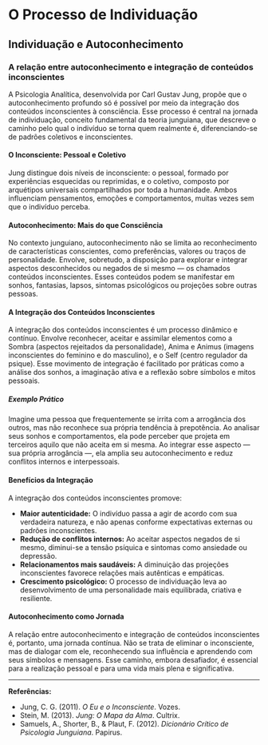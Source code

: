 
# O Processo de Individuação

## Individuação e Autoconhecimento

### A relação entre autoconhecimento e integração de conteúdos inconscientes

A Psicologia Analítica, desenvolvida por Carl Gustav Jung, propõe que o autoconhecimento profundo só é possível por meio da integração dos conteúdos inconscientes à consciência. Esse processo é central na jornada de individuação, conceito fundamental da teoria junguiana, que descreve o caminho pelo qual o indivíduo se torna quem realmente é, diferenciando-se de padrões coletivos e inconscientes.

#### O Inconsciente: Pessoal e Coletivo

Jung distingue dois níveis de inconsciente: o pessoal, formado por experiências esquecidas ou reprimidas, e o coletivo, composto por arquétipos universais compartilhados por toda a humanidade. Ambos influenciam pensamentos, emoções e comportamentos, muitas vezes sem que o indivíduo perceba.

#### Autoconhecimento: Mais do que Consciência

No contexto junguiano, autoconhecimento não se limita ao reconhecimento de características conscientes, como preferências, valores ou traços de personalidade. Envolve, sobretudo, a disposição para explorar e integrar aspectos desconhecidos ou negados de si mesmo — os chamados conteúdos inconscientes. Esses conteúdos podem se manifestar em sonhos, fantasias, lapsos, sintomas psicológicos ou projeções sobre outras pessoas.

#### A Integração dos Conteúdos Inconscientes

A integração dos conteúdos inconscientes é um processo dinâmico e contínuo. Envolve reconhecer, aceitar e assimilar elementos como a Sombra (aspectos rejeitados da personalidade), Anima e Animus (imagens inconscientes do feminino e do masculino), e o Self (centro regulador da psique). Esse movimento de integração é facilitado por práticas como a análise dos sonhos, a imaginação ativa e a reflexão sobre símbolos e mitos pessoais.

##### Exemplo Prático

Imagine uma pessoa que frequentemente se irrita com a arrogância dos outros, mas não reconhece sua própria tendência à prepotência. Ao analisar seus sonhos e comportamentos, ela pode perceber que projeta em terceiros aquilo que não aceita em si mesma. Ao integrar esse aspecto — sua própria arrogância —, ela amplia seu autoconhecimento e reduz conflitos internos e interpessoais.

#### Benefícios da Integração

A integração dos conteúdos inconscientes promove:

- **Maior autenticidade:** O indivíduo passa a agir de acordo com sua verdadeira natureza, e não apenas conforme expectativas externas ou padrões inconscientes.
- **Redução de conflitos internos:** Ao aceitar aspectos negados de si mesmo, diminui-se a tensão psíquica e sintomas como ansiedade ou depressão.
- **Relacionamentos mais saudáveis:** A diminuição das projeções inconscientes favorece relações mais autênticas e empáticas.
- **Crescimento psicológico:** O processo de individuação leva ao desenvolvimento de uma personalidade mais equilibrada, criativa e resiliente.

#### Autoconhecimento como Jornada

A relação entre autoconhecimento e integração de conteúdos inconscientes é, portanto, uma jornada contínua. Não se trata de eliminar o inconsciente, mas de dialogar com ele, reconhecendo sua influência e aprendendo com seus símbolos e mensagens. Esse caminho, embora desafiador, é essencial para a realização pessoal e para uma vida mais plena e significativa.

---

**Referências:**

- Jung, C. G. (2011). *O Eu e o Inconsciente*. Vozes.
- Stein, M. (2013). *Jung: O Mapa da Alma*. Cultrix.
- Samuels, A., Shorter, B., & Plaut, F. (2012). *Dicionário Crítico de Psicologia Junguiana*. Papirus.
```
